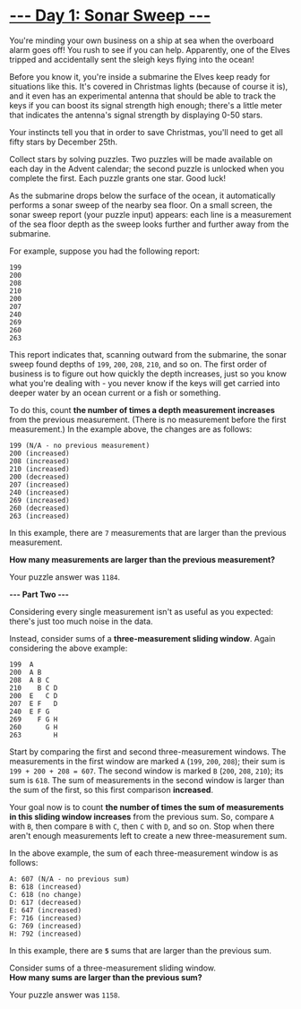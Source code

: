 # [--- Day 1: Sonar Sweep ---](http://adventofcode.com/2021/day/1)

You're minding your own business on a ship at sea when the overboard alarm goes off! 
You rush to see if you can help. Apparently, one of the Elves 
tripped and accidentally sent the sleigh keys flying into the ocean!

Before you know it, you're inside a submarine the Elves keep ready for 
situations like this. It's covered in Christmas lights (because of course it is), 
and it even has an experimental antenna that should be able to 
track the keys if you can boost its signal strength high enough; 
there's a little meter that indicates the antenna's signal strength by displaying 0-50 stars.

Your instincts tell you that in order to save Christmas, you'll need to get all fifty stars by December 25th.

Collect stars by solving puzzles. Two puzzles will be made available on each day in the Advent calendar; 
the second puzzle is unlocked when you complete the first. 
Each puzzle grants one star. Good luck!

As the submarine drops below the surface of the ocean, 
it automatically performs a sonar sweep of the nearby sea floor. 
On a small screen, the sonar sweep report (your puzzle input) appears: 
each line is a measurement of the sea floor depth as the sweep looks 
further and further away from the submarine.

For example, suppose you had the following report:

```
199
200
208
210
200
207
240
269
260
263
```

This report indicates that, scanning outward from the submarine, the sonar sweep found depths of ``199``, ``200``, ``208``, ``210``, and so on.
The first order of business is to figure out how quickly the depth increases, just so you know what you're dealing with - you never know if the keys 
will get carried into deeper water by an ocean current or a fish or something.

To do this, count **the number of times a depth measurement increases** from the previous measurement. 
(There is no measurement before the first measurement.) In the example above, the changes are as follows:

```
199 (N/A - no previous measurement)
200 (increased)
208 (increased)
210 (increased)
200 (decreased)
207 (increased)
240 (increased)
269 (increased)
260 (decreased)
263 (increased)
```

In this example, there are ``7`` measurements that are larger than the previous measurement.

**How many measurements are larger than the previous measurement?**

Your puzzle answer was ``1184``. 

**--- Part Two ---**

Considering every single measurement isn't as useful as you expected: there's just too much noise in the data.

Instead, consider sums of a **three-measurement sliding window**. 
Again considering the above example:

```
199  A      
200  A B    
208  A B C  
210    B C D
200  E   C D
207  E F   D
240  E F G  
269    F G H
260      G H
263        H
```

Start by comparing the first and second three-measurement windows. 
The measurements in the first window are marked ``A`` (``199``, ``200``, ``208``); 
their sum is ``199 + 200 + 208 = 607``. The second window is marked ``B`` (``200``, ``208``, ``210``); its sum is ``618``. 
The sum of measurements in the second window is larger than the sum of the first, so this first comparison **increased**.

Your goal now is to count **the number of times the sum of measurements in this sliding window increases** from the previous sum. 
So, compare ``A`` with ``B``, then compare ``B`` with ``C``, then ``C`` with ``D``, and so on. 
Stop when there aren't enough measurements left to create a new three-measurement sum.

In the above example, the sum of each three-measurement window is as follows:

```
A: 607 (N/A - no previous sum)
B: 618 (increased)
C: 618 (no change)
D: 617 (decreased)
E: 647 (increased)
F: 716 (increased)
G: 769 (increased)
H: 792 (increased)
```

In this example, there are **``5``** sums that are larger than the previous sum.

Consider sums of a three-measurement sliding window.   
**How many sums are larger than the previous sum?**

Your puzzle answer was ``1158``.

